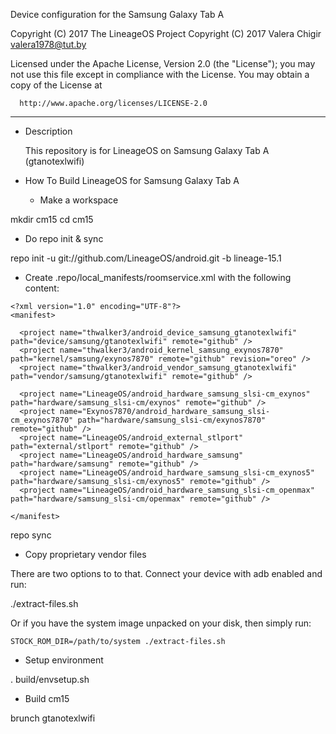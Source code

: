 Device configuration for the Samsung Galaxy Tab A

Copyright (C) 2017 The LineageOS Project
Copyright (C) 2017 Valera Chigir <valera1978@tut.by>

 Licensed under the Apache License, Version 2.0 (the "License");
 you may not use this file except in compliance with the License.
 You may obtain a copy of the License at

      http://www.apache.org/licenses/LICENSE-2.0

------------------------------------------------------------------

* Description

  This repository is for LineageOS on Samsung Galaxy Tab A (gtanotexlwifi)

* How To Build LineageOS for Samsung Galaxy Tab A

  - Make a workspace

mkdir cm15
cd cm15

  - Do repo init & sync

repo init -u git://github.com/LineageOS/android.git -b lineage-15.1

  - Create .repo/local_manifests/roomservice.xml with the following content:

```
<?xml version="1.0" encoding="UTF-8"?>
<manifest>

  <project name="thwalker3/android_device_samsung_gtanotexlwifi" path="device/samsung/gtanotexlwifi" remote="github" />
  <project name="thwalker3/android_kernel_samsung_exynos7870" path="kernel/samsung/exynos7870" remote="github" revision="oreo" />
  <project name="thwalker3/android_vendor_samsung_gtanotexlwifi" path="vendor/samsung/gtanotexlwifi" remote="github" />

  <project name="LineageOS/android_hardware_samsung_slsi-cm_exynos" path="hardware/samsung_slsi-cm/exynos" remote="github" />
  <project name="Exynos7870/android_hardware_samsung_slsi-cm_exynos7870" path="hardware/samsung_slsi-cm/exynos7870" remote="github" />
  <project name="LineageOS/android_external_stlport" path="external/stlport" remote="github" />
  <project name="LineageOS/android_hardware_samsung" path="hardware/samsung" remote="github" />
  <project name="LineageOS/android_hardware_samsung_slsi-cm_exynos5" path="hardware/samsung_slsi-cm/exynos5" remote="github" />
  <project name="LineageOS/android_hardware_samsung_slsi-cm_openmax" path="hardware/samsung_slsi-cm/openmax" remote="github" />

</manifest>
```

repo sync

  - Copy proprietary vendor files

  There are two options to to that. Connect your device with adb enabled and run:

./extract-files.sh

  Or if you have the system image unpacked on your disk, then simply run:

    STOCK_ROM_DIR=/path/to/system ./extract-files.sh

  - Setup environment

. build/envsetup.sh

  - Build cm15

brunch gtanotexlwifi
